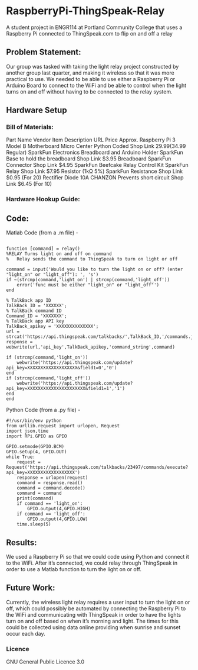 # RaspberryPi-ThingSpeak-Relay
A student project in ENGR114 at Portland Community College that uses a Raspberry Pi connected to ThingSpeak.com to flip on and off a relay

## Problem Statement: 

Our group was tasked with taking the light relay project constructed by another group last quarter, and making it wireless so that it was more practical to use. We needed to be able to use either a Raspberry Pi or Arduino Board to connect to the WiFi and be able to control when the light turns on and off without having to be connected to the relay system.

## Hardware Setup

### Bill of Materials:

Part Name
Vendor
Item Description
URL
Price Approx.
Raspberry Pi 3 Model B Motherboard
Micro Center
Python Coded
Shop Link
$29.99
($34.99 Regular)
SparkFun Electronics Breadboard and Arduino Holder
SparkFun
Base to hold the breadboard
Shop Link
$3.95
Breadboard
SparkFun
Connector
Shop Link
$4.95
SparkFun Beefcake Relay Control Kit
SparkFun
Relay
Shop Link
$7.95
Resistor (1kΩ 5%)
SparkFun
Resistance
Shop Link
$0.95 (For 20)
Rectifier Diode 10A
CHANZON
Prevents short circuit
Shop Link
$6.45 (For 10)

### Hardware Hookup Guide:


## Code: 

Matlab Code (from a .m file) - 

```

function [command] = relay()
%RELAY Turns light on and off on command
%   Relay sends the command to ThingSpeak to turn on light or off

command = input('Would you like to turn the light on or off? (enter "light_on" or "light_off"): ', 's')
if ~(strcmp(command,'light_on') | strcmp(command,'light_off'))
    error('func must be either "light_on" or "light_off"')  
end

% TalkBack app ID
TalkBack_ID = 'XXXXXX'; 
% TalkBack command ID
Command_ID = 'XXXXXXX'; 
% TalkBack app API key
TalkBack_apikey = 'XXXXXXXXXXXXXX'; 
url =  strcat('https://api.thingspeak.com/talkbacks/',TalkBack_ID,'/commands.json');
response = webwrite(url,'api_key',TalkBack_apikey,'command_string',command)

if (strcmp(command,'light_on'))
    webwrite('https://api.thingspeak.com/update?api_key=XXXXXXXXXXXXXXXXXXX&field1=0','0')
end
if (strcmp(command,'light_off'))
    webwrite('https://api.thingspeak.com/update?api_key=XXXXXXXXXXXXXXXXXXXXXX&field1=1','1')
end
end

```

Python Code (from a .py file) - 

```
#!/usr/bin/env python
from urllib.request import urlopen, Request
import json,time
import RPi.GPIO as GPIO

GPIO.setmode(GPIO.BCM)
GPIO.setup(4, GPIO.OUT)
while True:
    request = Request('https://api.thingspeak.com/talkbacks/23497/commands/execute?api_key=XXXXXXXXXXXXXXXXXX')
    response = urlopen(request)
    command = response.read()
    command = command.decode()
    command = command
    print(command)
    if command == 'light_on':
        GPIO.output(4,GPIO.HIGH)
    if command == 'light_off':
        GPIO.output(4,GPIO.LOW)
    time.sleep(5)  
```

## Results:

We used a Raspberry Pi so that we could code using Python and connect it to the WiFi. After it’s connected, we could relay through ThingSpeak in order to use a Matlab function to turn the light on or off. 




## Future Work:

Currently, the wireless light relay requires a user input to turn the light on or off, which could possibly be automated by connecting the Raspberry Pi to the WiFi and communicating with ThingSpeak in order to have the lights turn on and off based on when it’s morning and light. The times for this could be collected using data online providing when sunrise and sunset occur each day.

### Licence

GNU General Public Licence 3.0
